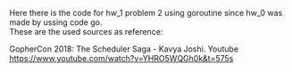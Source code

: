 Here there is the code for hw_1 problem 2 using goroutine since hw_0 was made by ussing code go.    
These are the used sources as reference:

GopherCon 2018: The Scheduler Saga - Kavya Joshi. Youtube
https://www.youtube.com/watch?v=YHRO5WQGh0k&t=575s
